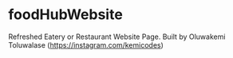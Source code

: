 # foodHubWebsite

Refreshed Eatery or Restaurant Website Page. Built by Oluwakemi Toluwalase (https://instagram.com/kemicodes) 
